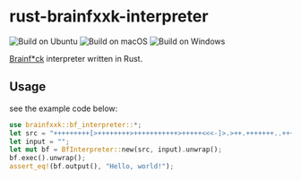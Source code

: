 # rust-brainfxxk-interpreter

![Build on Ubuntu](https://github.com/h1g0/rust-brainfxxk-interpreter/workflows/Build%20on%20Ubuntu/badge.svg)
![Build on macOS](https://github.com/h1g0/rust-brainfxxk-interpreter/workflows/Build%20on%20macOS/badge.svg)
![Build on Windows](https://github.com/h1g0/rust-brainfxxk-interpreter/workflows/Build%20on%20Windows/badge.svg)

[Brainf*ck](https://en.wikipedia.org/wiki/Brainfuck) interpreter written in Rust.

## Usage

see the example code below:

```rust
use brainfxxk::bf_interpreter::*;
let src = "+++++++++[>++++++++>+++++++++++>+++++<<<-]>.>++.+++++++..+++.>-.------------.<++++++++.--------.+++.------.--------.>+.";
let input = "";
let mut bf = BfInterpreter::new(src, input).unwrap();
bf.exec().unwrap();
assert_eq!(bf.output(), "Hello, world!");
```
